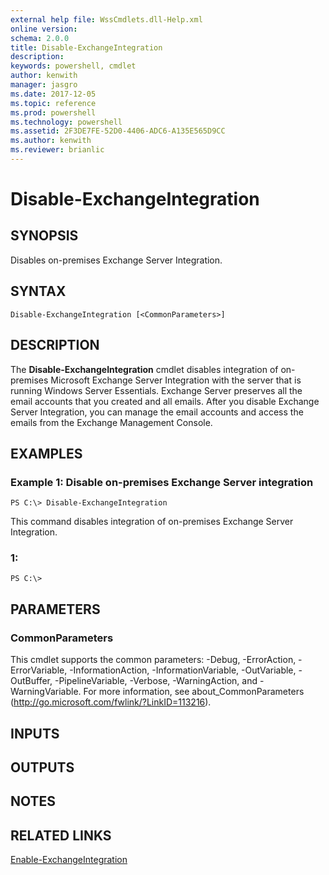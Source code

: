 ```yaml
---
external help file: WssCmdlets.dll-Help.xml
online version: 
schema: 2.0.0
title: Disable-ExchangeIntegration
description: 
keywords: powershell, cmdlet
author: kenwith
manager: jasgro
ms.date: 2017-12-05
ms.topic: reference
ms.prod: powershell
ms.technology: powershell
ms.assetid: 2F3DE7FE-52D0-4406-ADC6-A135E565D9CC
ms.author: kenwith
ms.reviewer: brianlic
---
```


# Disable-ExchangeIntegration

## SYNOPSIS
Disables on-premises Exchange Server Integration.

## SYNTAX

```
Disable-ExchangeIntegration [<CommonParameters>]
```

## DESCRIPTION
The **Disable-ExchangeIntegration** cmdlet disables integration of on-premises Microsoft Exchange Server Integration with the server that is running Windows Server Essentials.
Exchange Server preserves all the email accounts that you created  and all emails.
After you disable Exchange Server Integration, you can manage the email accounts and access the emails from the Exchange Management Console.

## EXAMPLES

### Example 1: Disable on-premises Exchange Server integration
```
PS C:\> Disable-ExchangeIntegration
```

This command disables integration of on-premises Exchange Server Integration.

### 1:
```
PS C:\>
```

## PARAMETERS

### CommonParameters
This cmdlet supports the common parameters: -Debug, -ErrorAction, -ErrorVariable, -InformationAction, -InformationVariable, -OutVariable, -OutBuffer, -PipelineVariable, -Verbose, -WarningAction, and -WarningVariable. For more information, see about_CommonParameters (http://go.microsoft.com/fwlink/?LinkID=113216).

## INPUTS

## OUTPUTS

## NOTES

## RELATED LINKS

[Enable-ExchangeIntegration](./Enable-ExchangeIntegration.md)
